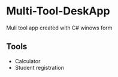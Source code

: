# Multi-Tool-DeskApp

Muli tool app created with C# winows form

## Tools

- Calculator
- Student registration
